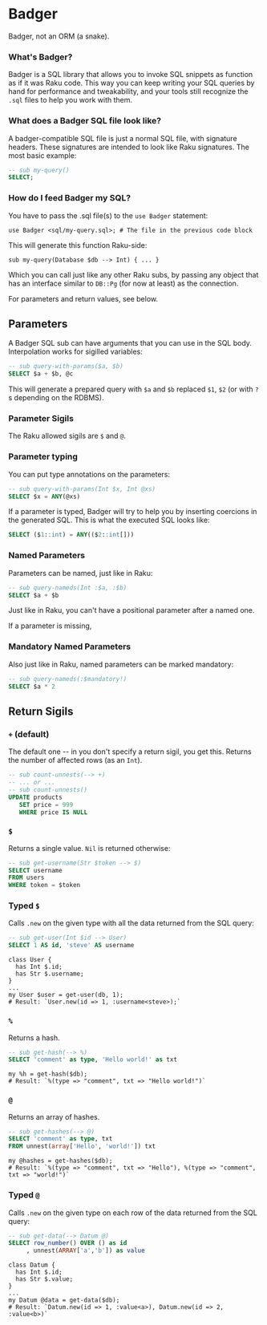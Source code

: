 Badger
======

Badger, not an ORM (a snake).

### What's Badger?

Badger is a SQL library that allows you to invoke SQL snippets as function as if it was Raku code.
This way you can keep writing your SQL queries by hand for performance and tweakability, and your tools still recognize the `.sql` files to help you work with them.

### What does a Badger SQL file look like?

A badger-compatible SQL file is just a normal SQL file, with signature headers. These signatures are intended to look like Raku signatures.
The most basic example:

```sql
-- sub my-query()
SELECT;
```

### How do I feed Badger my SQL?

You have to pass the .sql file(s) to the `use Badger` statement:

```perl6
use Badger <sql/my-query.sql>; # The file in the previous code block
```

This will generate this function Raku-side:

```perl6
sub my-query(Database $db --> Int) { ... }
```

Which you can call just like any other Raku subs,
by passing any object that has an interface similar to `DB::Pg` (for now at least) as the connection.

For parameters and return values, see below.

## Parameters

A Badger SQL sub can have arguments that you can use in the SQL body.
Interpolation works for sigilled variables:

```sql
-- sub query-with-params($a, $b)
SELECT $a + $b, @c
```

This will generate a prepared query with `$a` and `$b` replaced `$1`, `$2` (or with `?`s depending on the RDBMS).

### Parameter Sigils

The Raku allowed sigils are `$` and `@`. 

### Parameter typing

You can put type annotations on the parameters:

```sql
-- sub query-with-params(Int $x, Int @xs)
SELECT $x = ANY(@xs)
```

If a parameter is typed, Badger will try to help you by inserting coercions in the generated SQL.
This is what the executed SQL looks like:

```sql
SELECT ($1::int) = ANY(($2::int[]))
```

### Named Parameters

Parameters can be named, just like in Raku:

```sql
-- sub query-nameds(Int :$a, :$b)
SELECT $a + $b
```

Just like in Raku, you can't have a positional parameter after a named one.

If a parameter is missing, 

### Mandatory Named Parameters 

Also just like in Raku, named parameters can be marked mandatory:

```sql
-- sub query-nameds(:$mandatory!)
SELECT $a * 2
```

## Return Sigils

### `+` (default)

The default one -- in you don't specify a return sigil, you get this.
Returns the number of affected rows (as an `Int`).

```sql
-- sub count-unnests(--> +)
-- ... or ...
-- sub count-unnests()
UPDATE products
   SET price = 999
   WHERE price IS NULL
```

### `$`

Returns a single value. `Nil` is returned otherwise:

```sql
-- sub get-username(Str $token --> $)
SELECT username
FROM users
WHERE token = $token
```

### Typed `$`

Calls `.new` on the given type with all the data returned from the SQL query:

```sql
-- sub get-user(Int $id --> User)
SELECT 1 AS id, 'steve' AS username
```

```perl6
class User {
  has Int $.id;
  has Str $.username;
}
...
my User $user = get-user(db, 1);
# Result: `User.new(id => 1, :username<steve>);`
```

### `%`

Returns a hash.

```sql
-- sub get-hash(--> %)
SELECT 'comment' as type, 'Hello world!' as txt
```

```perl6
my %h = get-hash($db);
# Result: `%(type => "comment", txt => "Hello world!")`
```

### `@`

Returns an array of hashes.

```sql
-- sub get-hashes(--> @)
SELECT 'comment' as type, txt
FROM unnest(array['Hello', 'world!']) txt
```

```perl6
my @hashes = get-hashes($db);
# Result: `%(type => "comment", txt => "Hello"), %(type => "comment", txt => "world!")`
```

### Typed `@`

Calls `.new` on the given type on each row of the data returned from the SQL query:

```sql
-- sub get-data(--> Datum @)
SELECT row_number() OVER () as id
     , unnest(ARRAY['a','b']) as value
```

```perl6
class Datum {
  has Int $.id;
  has Str $.value;                                                                                                                                                    
}
...
my Datum @data = get-data($db);
# Result: `Datum.new(id => 1, :value<a>), Datum.new(id => 2, :value<b>)`
```